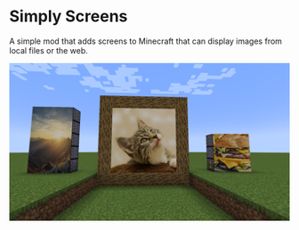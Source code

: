 # Simply Screens
A simple mod that adds screens to Minecraft that can display images from local files or the web.

![Demo](demo.png)